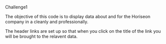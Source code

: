 Challenge1

The objective of this code is to display data about and for the Horiseon company in a cleanly and professionally.

The header links are set up so that when you click on the title of the link you will be brought to the relavent data.

